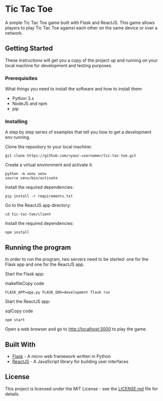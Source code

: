 
# Tic Tac Toe

A simple Tic Tac Toe game built with Flask and ReactJS. This game allows players to play Tic Tac Toe against each other on the same device or over a network.

## Getting Started

These instructions will get you a copy of the project up and running on your local machine for development and testing purposes.

### Prerequisites

What things you need to install the software and how to install them:

-   Python 3.x
-   NodeJS and npm
-   pip

### Installing

A step by step series of examples that tell you how to get a development env running.

Clone the repository to your local machine:


`git clone https://github.com/<your-username>/tic-tac-toe.git` 

Create a virtual environment and activate it:

    python -m venv venv
    source venv/bin/activate

Install the required dependencies:

`pip install -r requirements.txt` 

Go to the ReactJS app directory:

`cd tic-tac-toe/client` 

Install the required dependencies:

`npm install` 

## Running the program

In order to run the program, two servers need to be started: one for the Flask app and one for the ReactJS app.

Start the Flask app:

makefileCopy code

`FLASK_APP=app.py FLASK_ENV=development flask run` 

Start the ReactJS app:

sqlCopy code

`npm start` 

Open a web browser and go to [http://localhost:3000](http://localhost:3000/) to play the game.

## Built With

-   [Flask](https://flask.palletsprojects.com/en/1.1.x/) - A micro web framework written in Python
-   [ReactJS](https://reactjs.org/) - A JavaScript library for building user interfaces

## License

This project is licensed under the MIT License - see the [LICENSE.md](https://chat.openai.com/chat/LICENSE.md) file for details.
